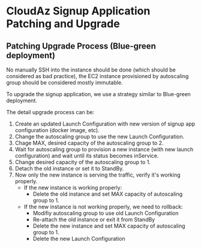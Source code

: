 # CloudAz Signup Application Patching and Upgrade

## Patching Upgrade Process (Blue-green deployment)

No manually SSH into the instance should be done (which should be considered as bad practice), the EC2 instance provisioned by autoscaling group should be considered mostly immutable.

To upgrade the signup application, we use a strategy similar to Blue-green deployment.

The detail upgrade process can be:

1. Create an updated Launch Configuration with new version of signup app configuration (docker image, etc).
2. Change the autoscaling group to use the new Launch Configuration.
3. Chage MAX, desired capacity of the autoscaling group to 2.
4. Wait for autoscaling group to provision a new instance (with new launch configuration) and wait until its status becomes inService.
5. Change desired capacity of the autoscaling group to 1.
6. Detach the old instance or set it to StandBy.
7. Now only the new instance is serving the traffic, verify it's working properly.
    * If the new instance is working properly:
        - Delete the old instance and set MAX capacity of autoscaling group to 1.
    * If the new instance is not working properly, we need to rollback:
        - Modifiy autoscaling group to use old Launch Configuration
        - Re-attach the old instance or exit it from StandBy
        - Delete the new instance and set MAX capacity of autoscaling group to 1.
        - Delete the new Launch Configuration
